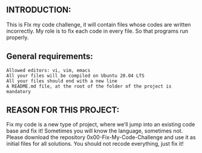 INTRODUCTION:
----------------

This is FIx my code challenge, it will contain files whose codes are written incorrectly. My role is to fix each code in every file. So that programs run properly.

General requirements:
-----------------

    Allowed editors: vi, vim, emacs
    All your files will be compiled on Ubuntu 20.04 LTS
    All your files should end with a new line
    A README.md file, at the root of the folder of the project is mandatory

REASON FOR THIS PROJECT:
-----------------------

Fix my code is a new type of project, where we’ll jump into an existing code base and fix it!
Sometimes you will know the language, sometimes not.
Please download the repository 0x00-Fix-My-Code-Challenge and use it as initial files for all solutions.
You should not recode everything, just fix it!

